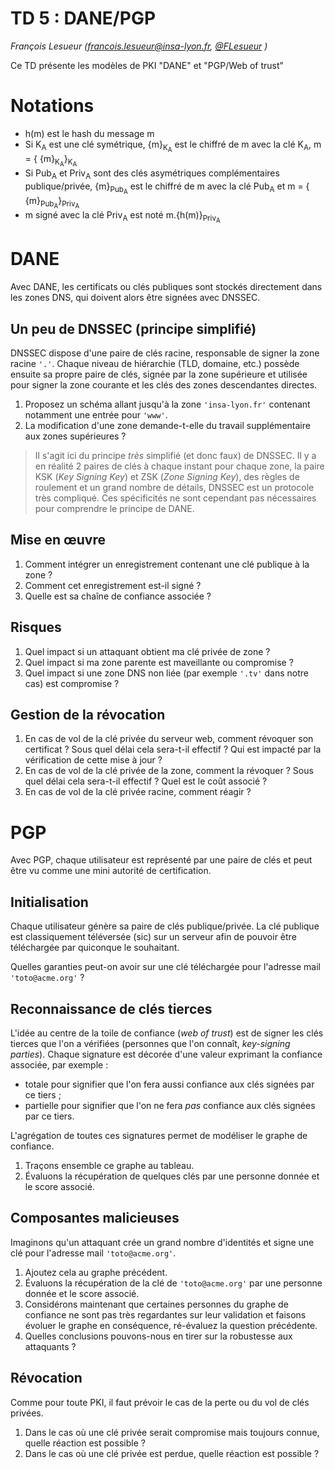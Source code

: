 # TD 5 : DANE/PGP

_François Lesueur ([francois.lesueur@insa-lyon.fr](mailto:francois.lesueur@insa-lyon.fr), [@FLesueur](https://twitter.com/FLesueur) )_

Ce TD présente les modèles de PKI "DANE" et "PGP/Web of trust"

Notations
=========

* h(m) est le hash du message m
* Si K<sub>A</sub> est une clé symétrique, {m}<sub>K<sub>A</sub></sub> est le chiffré de m avec la clé K<sub>A</sub>, m = { {m}<sub>K<sub>A</sub></sub>}<sub>K<sub>A</sub></sub>
* Si Pub<sub>A</sub> et Priv<sub>A</sub> sont des clés asymétriques complémentaires publique/privée, {m}<sub>Pub<sub>A</sub></sub> est le chiffré de m avec la clé Pub<sub>A</sub> et m = { {m}<sub>Pub<sub>A</sub></sub>}<sub>Priv<sub>A</sub></sub>
* m signé avec la clé Priv<sub>A</sub> est noté m.{h(m)}<sub>Priv<sub>A</sub></sub>


DANE
====

Avec DANE, les certificats ou clés publiques sont stockés directement dans les zones DNS, qui doivent alors être signées avec DNSSEC.


Un peu de DNSSEC (principe simplifié)
----------------

DNSSEC dispose d'une paire de clés racine, responsable de signer la zone racine `'.'`. Chaque niveau de hiérarchie (TLD, domaine, etc.) possède ensuite sa propre paire de clés, signée par la zone supérieure et utilisée pour signer la zone courante et les clés des zones descendantes directes.

1. Proposez un schéma allant jusqu'à la zone `'insa-lyon.fr'` contenant notamment une entrée pour `'www'`.
2. La modification d'une zone demande-t-elle du travail supplémentaire aux zones supérieures ?

> Il s'agit ici du principe _très_ simplifié (et donc faux) de DNSSEC. Il y a en réalité 2 paires de clés à chaque instant pour chaque zone, la paire KSK (_Key Signing Key_) et ZSK (_Zone Signing Key_), des règles de roulement et un grand nombre de détails, DNSSEC est un protocole très compliqué. Ces spécificités ne sont cependant pas nécessaires pour comprendre le principe de DANE.


Mise en œuvre
-------------

1. Comment intégrer un enregistrement contenant une clé publique à la zone ?
2. Comment cet enregistrement est-il signé ?
3. Quelle est sa chaîne de confiance associée ?


Risques
-------

1. Quel impact si un attaquant obtient ma clé privée de zone ?
2. Quel impact si ma zone parente est maveillante ou compromise ?
3. Quel impact si une zone DNS non liée (par exemple `'.tv'` dans notre cas) est compromise ?


Gestion de la révocation
------------------------

1. En cas de vol de la clé privée du serveur web, comment révoquer son certificat ? Sous quel délai cela sera-t-il effectif ? Qui est impacté par la vérification de cette mise à jour ?
2. En cas de vol de la clé privée de la zone, comment la révoquer ? Sous quel délai cela sera-t-il effectif ? Quel est le coût associé ?
3. En cas de vol de la clé privée racine, comment réagir ?


PGP
===

Avec PGP, chaque utilisateur est représenté par une paire de clés et peut être vu comme une mini autorité de certification.


Initialisation
--------------

Chaque utilisateur génère sa paire de clés publique/privée. La clé publique est classiquement téléversée (sic) sur un serveur afin de pouvoir être téléchargée par quiconque le souhaitant.

Quelles garanties peut-on avoir sur une clé téléchargée pour l'adresse mail `'toto@acme.org'` ?


Reconnaissance de clés tierces
------------------------------

L'idée au centre de la toile de confiance (_web of trust_) est de signer les clés tierces que l'on a vérifiées (personnes que l'on connaît, _key-signing parties_). Chaque signature est décorée d'une valeur exprimant la confiance associée, par exemple :

* totale pour signifier que l'on fera aussi confiance aux clés signées par ce tiers ;
* partielle pour signifier que l'on ne fera _pas_ confiance aux clés signées par ce tiers.

L'agrégation de toutes ces signatures permet de modéliser le graphe de confiance.

1. Traçons ensemble ce graphe au tableau.
2. Évaluons la récupération de quelques clés par une personne donnée et le score associé.


Composantes malicieuses
-----------------------

Imaginons qu'un attaquant crée un grand nombre d'identités et signe une clé pour l'adresse mail `'toto@acme.org'`.

1. Ajoutez cela au graphe précédent.
2. Évaluons la récupération de la clé de `'toto@acme.org'` par une personne donnée et le score associé.
3. Considérons maintenant que certaines personnes du graphe de confiance ne sont pas très regardantes sur leur validation et faisons évoluer le graphe en conséquence, ré-évaluez la question précédente.
4. Quelles conclusions pouvons-nous en tirer sur la robustesse aux attaquants ?


Révocation
----------

Comme pour toute PKI, il faut prévoir le cas de la perte ou du vol de clés privées.

1. Dans le cas où une clé privée serait compromise mais toujours connue, quelle réaction est possible ?
2. Dans le cas où une clé privée est perdue, quelle réaction est possible ?
